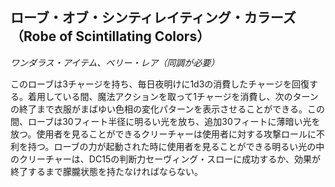 ## ローブ・オブ・シンティレイティング・カラーズ（Robe of Scintillating Colors）
*ワンダラス・アイテム、ベリー・レア（同調が必要）*

このローブは3チャージを持ち、毎日夜明けに1d3の消費したチャージを回復する。着用している間、魔法アクションを取って1チャージを消費し、次のターンの終了まで衣服がまばゆい色相の変化パターンを表示させることができる。この間、ローブは30フィート半径に明るい光を放ち、追加30フィートに薄暗い光を放つ。使用者を見ることができるクリーチャーは使用者に対する攻撃ロールに不利を持つ。ローブの力が起動された時に使用者を見ることができる明るい光の中のクリーチャーは、DC15の判断力セーヴィング・スローに成功するか、効果が終了するまで朦朧状態を持たなければならない。